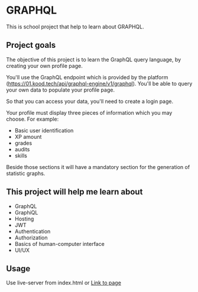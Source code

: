 # GRAPHQL

This is school project that help to learn about GRAPHQL.

## Project goals

The objective of this project is to learn the GraphQL query language, by creating your own profile page.

You'll use the GraphQL endpoint which is provided by the platform (<https://01.kood.tech/api/graphql-engine/v1/graphql>). You'll be able to query your own data to populate your profile page.

So that you can access your data, you'll need to create a login page.

Your profile must display three pieces of information which you may choose. For example:

- Basic user identification
- XP amount
- grades
- audits
- skills

Beside those sections it will have a mandatory section for the generation of statistic graphs.

## This project will help me learn about

- GraphQL
- GraphiQL
- Hosting
- JWT
- Authentication
- Authorization
- Basics of human-computer interface
- UI/UX

## Usage

Use live-server from index.html or
[Link to page](******)
